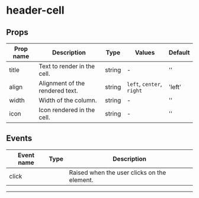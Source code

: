 # header-cell

## Props

| Prop name | Description                     | Type   | Values                    | Default |
| --------- | ------------------------------- | ------ | ------------------------- | ------- |
| title     | Text to render in the cell.     | string | -                         | ''      |
| align     | Alignment of the rendered text. | string | `left`, `center`, `right` | 'left'  |
| width     | Width of the column.            | string | -                         | ''      |
| icon      | Icon rendered in the cell.      | string | -                         | ''      |

## Events

| Event name | Type | Description                                 |
| ---------- | ---- | ------------------------------------------- |
| click      |      | Raised when the user clicks on the element. |

---
